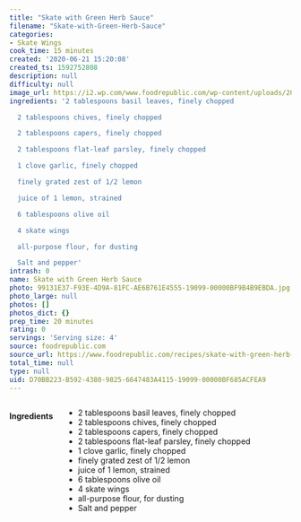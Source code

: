 ```yaml
---
title: "Skate with Green Herb Sauce"
filename: "Skate-with-Green-Herb-Sauce"
categories:
- Skate Wings
cook_time: 15 minutes
created: '2020-06-21 15:20:08'
created_ts: 1592752808
description: null
difficulty: null
image_url: https://i2.wp.com/www.foodrepublic.com/wp-content/uploads/2012/02/skate_greenherbsauce.jpg?resize=1000%2C%20667&ssl=1
ingredients: '2 tablespoons basil leaves, finely chopped

  2 tablespoons chives, finely chopped

  2 tablespoons capers, finely chopped

  2 tablespoons flat-leaf parsley, finely chopped

  1 clove garlic, finely chopped

  finely grated zest of 1/2 lemon

  juice of 1 lemon, strained

  6 tablespoons olive oil

  4 skate wings

  all-purpose flour, for dusting

  Salt and pepper'
intrash: 0
name: Skate with Green Herb Sauce
photo: 99131E37-F93E-4D9A-81FC-AE6B761E4555-19099-00000BF9B4B9EBDA.jpg
photo_large: null
photos: []
photos_dict: {}
prep_time: 20 minutes
rating: 0
servings: 'Serving size: 4'
source: foodrepublic.com
source_url: https://www.foodrepublic.com/recipes/skate-with-green-herb-sauce-recipe/?utm_campaign=yummly&utm_medium=yummly&utm_source=yummly
total_time: null
type: null
uid: D70BB223-B592-4380-9825-6647483A4115-19099-00000BF685ACFEA9
---
```

<div class="large-8 medium-7 columns" id="writeup">	</div><!-- #writeup -->
</div><!-- #row-one -->
<div class="row" id="row-two">	<div class="medium-4 small-5 columns"><h4 id="ingredients">Ingredients</h4><div class="box box-ingredients content"><ul>
<li>2 tablespoons basil leaves, finely chopped</li>
<li>2 tablespoons chives, finely chopped</li>
<li>2 tablespoons capers, finely chopped</li>
<li>2 tablespoons flat-leaf parsley, finely chopped</li>
<li>1 clove garlic, finely chopped</li>
<li>finely grated zest of 1/2 lemon</li>
<li>juice of 1 lemon, strained</li>
<li>6 tablespoons olive oil</li>
<li>4 skate wings</li>
<li>all-purpose flour, for dusting</li>
<li>Salt and pepper</li>
</ul>
</div>	</div>	<div class="medium-6 small-7 columns">	</div>